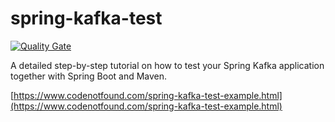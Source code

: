 # spring-kafka-test

[![Quality Gate](https://sonarqube.com/api/badges/gate?key=com.codenotfound:spring-kafka-test)](https://sonarqube.com/dashboard/index/com.codenotfound:spring-kafka-test)

A detailed step-by-step tutorial on how to test your Spring Kafka application together with Spring Boot and Maven.

[https://www.codenotfound.com/spring-kafka-test-example.html](https://www.codenotfound.com/spring-kafka-test-example.html)
